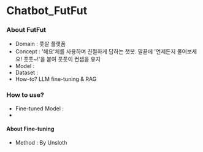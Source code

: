 # Chatbot_FutFut

### About FutFut

- Domain : 풋살 플랫폼 
- Concept : '해요'체를 사용하며 친절하게 답하는 챗봇. 말끝에 '언제든지 물어보세요! 풋풋~!'을 붙여 풋풋이 컨셉을 유지 
- Model : 
- Dataset : 
- How-to? LLM fine-tuning & RAG 

### How to use? 
- Fine-tuned Model :
- 
  





#### About Fine-tuning

- Method : By Unsloth
